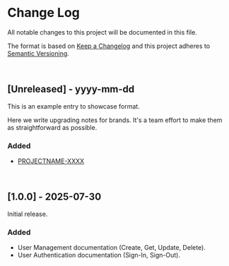 
<br/>

# Change Log

All notable changes to this project will be documented in this file.
 
The format is based on [Keep a Changelog](http://keepachangelog.com/)
and this project adheres to [Semantic Versioning](http://semver.org/).

<br/>
 
## [Unreleased] - yyyy-mm-dd
 
This is an example entry to showcase format.

Here we write upgrading notes for brands. It's a team effort to make them as straightforward as possible.
 
### Added

- [PROJECTNAME-XXXX](http://tickets.projectname.com/browse/PROJECTNAME-XXXX)

<br/>
 
## [1.0.0] - 2025-07-30
 
Initial release.

### Added

- User Management documentation (Create, Get, Update, Delete).
- User Authentication documentation (Sign-In, Sign-Out).

<br/>